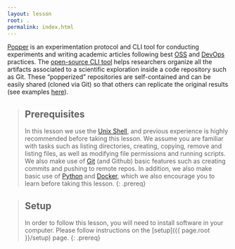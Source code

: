 ```yaml
---
layout: lesson
root: .
permalink: index.html
---
```


[Popper](http://falsifiable.us) is an experimentation protocol and CLI 
tool for conducting experiments and writing academic articles 
following best 
[OSS](https://en.wikipedia.org/wiki/Open-source_software) and 
[DevOps](https://en.wikipedia.org/wiki/DevOps) practices. The 
[open-source CLI tool](https://github.com/systemslab/popper) helps 
researchers organize all the artifacts associated to a scientific 
exploration inside a code repository such as Git. These “popperized” 
repositories are self-contained and can be easily shared (cloned via 
Git) so that others can replicate the original results (see examples 
[here](https://github.com/popperized)).

> ## Prerequisites
>
> In this lesson we use the [Unix 
> Shell](http://swcarpentry.github.io/shell-novice), and previous 
> experience is highly recommended before taking this lesson. We 
> assume you are familiar with tasks such as listing directories, 
> creating, copying, remove and listing files, as well as modifying 
> file permissions and running scripts. We also make use of 
> [Git](http://swcarpentry.github.io/git-novice) (and Github) basic 
> features such as creating commits and pushing to remote repos. In 
> addition, we also make basic use of 
> [Python](http://swcarpentry.github.io/python-novice-inflammation) 
> and [Docker](https://ome.github.io/training-docker), which we also 
> encourage you to learn before taking this lesson.
{: .prereq}

> ## Setup
> In order to follow this lesson, you will need to install software in 
> your computer. Please follow instructions on the [setup]({{ 
 page.root }}/setup) page.
{: .prereq}
